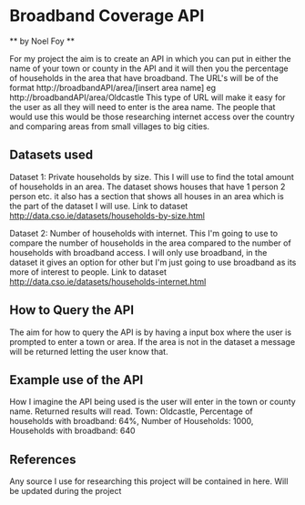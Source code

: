 # Broadband Coverage API
** by Noel Foy **

For my project the aim is to create an API in which you can put in either the name of your town or county in the 
API and it will then you the percentage of households in the area that have broadband. 
The URL's will be of the format http://broadbandAPI/area/[insert area name] eg http://broadbandAPI/area/Oldcastle 
This type of URL will make it easy for the user as all they will need to enter is the area name.
The people that would use this would be those researching internet access over the country and comparing areas from small villages to big cities.


## Datasets used

Dataset 1: Private households by size. This I will use to find the total amount of households in an area. The dataset shows houses
that have 1 person 2 person etc. it also has a section that shows all houses in an area which is the part of the dataset I will use.
Link to dataset http://data.cso.ie/datasets/households-by-size.html

Dataset 2: Number of households with internet. This I'm going to use to compare the number of households in the area compared
to the number of households with broadband access. I will only use broadband, in the dataset it gives an option for other but I'm 
just going to use broadband as its more of interest to people.
Link to dataset http://data.cso.ie/datasets/households-internet.html

## How to Query the API

The aim for how to query the API is by having a input box where the user is prompted to enter a town or area.
If the area is not in the dataset a message will be returned letting the user know that.

## Example use of the API

How I imagine the API being used is the user will enter in the town or county name.
Returned results will read. Town: Oldcastle, Percentage of households with broadband: 64%, Number of Households: 1000, Households with broadband: 640

## References

Any source I use for researching this project will be contained in here. Will be updated during the project 
